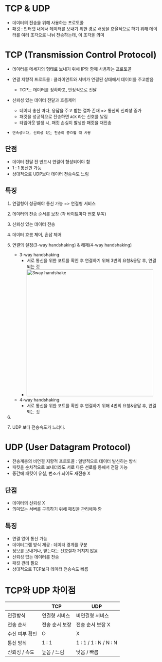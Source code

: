 # TCP & UDP

* 데이터의 전송을 위해 사용하는 프로토콜
* 패킷 : 인터넷 내에서 데이터를 보내기 위한 경로 배정을 효율적으로 하기 위해 데이터를 여러 조각으로 나눠 전송하는데, 이 조각을 의미

# TCP (Transmission Control Protocol)

* 데이터를 메세지의 형태로 보내기 위해 IP와 함께 사용하는 프로토콜

* 연결 지향적 프로토콜 : 클라이언트와 서버가 연결된 상태에서 데이터를 주고받음
  
  * TCP는 데이터를 정확하고, 안정적으로 전달

* 신뢰성 있는 데이터 전달과 흐름제어 
  
  * 데이터 송신 마다, 응답을 주고 받는 절차 존재 => 통신의 신뢰성 증가
  * 패킷을 성공적으로 전송하면 `ACK` 라는 신호를 날림
  * 타임아웃 발생 시, 패킷 손실이 발생한 패킷을 재전송

* `연속성보다, 신뢰성 있는 전송이 중요할 때 사용`

## 단점

* 데이터 전달 전 반드시 연결이 형성되어야 함
* 1 : 1 통신만 가능
* 상대적으로 UDP보다 데이터 전송속도 느림

## 특징

1. 연결형이 성공해야 통신 가능 => 연결형 서비스

2. 데이터의 전송 순서를 보장 (각 바이트마다 번호 부여)

3. 신뢰성 있는 데이터 전송

4. 데이터 흐름 제어, 혼잡 제어

5. 연결의 설정(3-way handshaking) & 해제(4-way handshaking)
   
   * 3-way handshaking
     * 서로 통신을 위한 포트를 확인 후 연결하기 위해 3번의 요청&응답 후, 연결되는 것
     * <img src="https://blog.kakaocdn.net/dn/c7IA52/btqNfrrcasU/B0UyfjyjKh1Ga6yQB3v2y0/img.jpg" title="" alt="3way handshake" width="416">
   * 4-way handshaking
     * 서로 통신을 위한 포트를 확인 후 연결하기 위해 4번의 요청&응답 후, 연결되는 것

6. 

7. UDP 보다 전송속도가 느리다.

# UDP (User Datagram Protocol)

* 전송계층의 비연결 지향적 프로토콜 : 일방적으로 데이터 발신하는 방식
* 패킷을 순차적으로 보내더라도 서로 다른 선로를 통해서 전달 가능
* 중간에 패킷이 유실, 변조가 되어도 재전송 X

## 단점

* 데이터의 신뢰성 X
* 의미있는 서버를 구축하기 위해 패킷을 관리해야 함

## 특징

* 연결 없이 통신 가능
* 데이터그램 방식 제공 : 데이터 경계를 구분
* 정보를 보내거나, 받는다는 신호절차 거치지 않음
* 신뢰성 없는 데이터를 전송
* 패킷 관리 필요
* 상대적으로 TCP보다 데이터 전송속도 빠름

# TCP와 UDP 차이점

|          | TCP      | UDP                   |
| -------- | -------- | --------------------- |
| 연결방식     | 연결형 서비스  | 비연결형 서비스              |
| 전송 순서    | 전송 순서 보장 | 전송 순서 보장 X            |
| 수신 여부 확인 | O        | X                     |
| 통신 방식    | 1 : 1    | 1 : 1 / 1 : N / N : N |
| 신뢰성 / 속도 | 높음 / 느림  | 낮음 / 빠름               |
